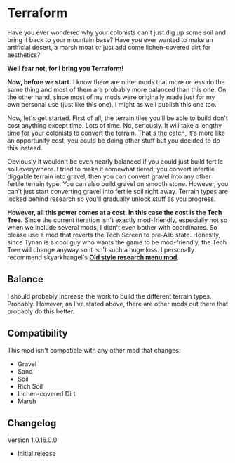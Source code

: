 # Terraform
Have you ever wondered why your colonists can't just dig up some soil and bring it back to your mountain base? Have you ever wanted to make an artificial desert, a marsh moat or just add come lichen-covered dirt for aesthetics?

**Well fear not, for I bring you Terraform!**

**Now, before we start.** I know there are other mods that more or less do the same thing and most of them are probably more balanced than this one. On the other hand, since most of my mods were originally made just for my own personal use (just like this one), I might as well publish this one too.

Now, let's get started. First of all, the terrain tiles you'll be able to build don't cost anything except time. Lots of time. No, seriously. It will take a lengthy time for your colonists to convert the terrain. That's the catch, it's more like an opportunity cost; you could be doing other stuff but you decided to do this instead.

Obviously it wouldn't be even nearly balanced if you could just build fertile soil everywhere. I tried to make it somewhat tiered; you convert infertile diggable terrain into gravel, then you can convert gravel into any other fertile terrain type. You can also build gravel on smooth stone. However, you can't just start converting gravel into fertile soil right away. Terrain types are locked behind research so you'll gradually unlock stuff as you progress.

**However, all this power comes at a cost. In this case the cost is the Tech Tree.**
Since the current iteration isn't exactly mod-friendly, especially not so when we include several mods, I didn't even bother with coordinates. So please use a mod that reverts the Tech Screen to pre-A16 state. Honestly, since Tynan is a cool guy who wants the game to be mod-friendly, the Tech Tree will change anyway so it isn't such a huge loss.
I personally recommend skyarkhangel's **[Old style research menu mod](https://ludeon.com/forums/index.php?topic=28609.0)**.

## Balance
I should probably increase the work to build the different terrain types. Probably. However, as I've stated above, there are other mods out there that probably do this better.

## Compatibility
This mod isn't compatible with any other mod that changes:
- Gravel
- Sand
- Soil
- Rich Soil
- Lichen-covered Dirt
- Marsh

## Changelog
Version 1.0.16.0.0
- Initial release
